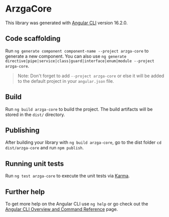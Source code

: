 # ArzgaCore

This library was generated with [Angular CLI](https://github.com/angular/angular-cli) version 16.2.0.

## Code scaffolding

Run `ng generate component component-name --project arzga-core` to generate a new component. You can also use `ng generate directive|pipe|service|class|guard|interface|enum|module --project arzga-core`.
> Note: Don't forget to add `--project arzga-core` or else it will be added to the default project in your `angular.json` file. 

## Build

Run `ng build arzga-core` to build the project. The build artifacts will be stored in the `dist/` directory.

## Publishing

After building your library with `ng build arzga-core`, go to the dist folder `cd dist/arzga-core` and run `npm publish`.

## Running unit tests

Run `ng test arzga-core` to execute the unit tests via [Karma](https://karma-runner.github.io).

## Further help

To get more help on the Angular CLI use `ng help` or go check out the [Angular CLI Overview and Command Reference](https://angular.io/cli) page.
